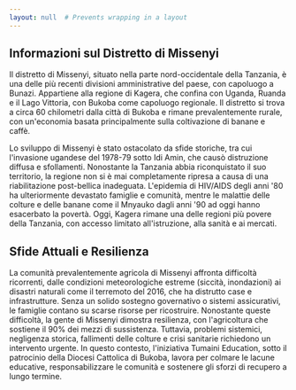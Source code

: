 ```yaml
---
layout: null  # Prevents wrapping in a layout
---
```

## Informazioni sul Distretto di Missenyi

Il distretto di Missenyi, situato nella parte nord-occidentale della Tanzania, è una delle più recenti divisioni amministrative del paese, con capoluogo a Bunazi. Appartiene alla regione di Kagera, che confina con Uganda, Ruanda e il Lago Vittoria, con Bukoba come capoluogo regionale. Il distretto si trova a circa 60 chilometri dalla città di Bukoba e rimane prevalentemente rurale, con un'economia basata principalmente sulla coltivazione di banane e caffè.

Lo sviluppo di Missenyi è stato ostacolato da sfide storiche, tra cui l'invasione ugandese del 1978-79 sotto Idi Amin, che causò distruzione diffusa e sfollamenti. Nonostante la Tanzania abbia riconquistato il suo territorio, la regione non si è mai completamente ripresa a causa di una riabilitazione post-bellica inadeguata. L'epidemia di HIV/AIDS degli anni '80 ha ulteriormente devastato famiglie e comunità, mentre le malattie delle colture e delle banane come il Mnyauko dagli anni '90 ad oggi hanno esacerbato la povertà. Oggi, Kagera rimane una delle regioni più povere della Tanzania, con accesso limitato all'istruzione, alla sanità e ai mercati.

## Sfide Attuali e Resilienza

La comunità prevalentemente agricola di Missenyi affronta difficoltà ricorrenti, dalle condizioni meteorologiche estreme (siccità, inondazioni) ai disastri naturali come il terremoto del 2016, che ha distrutto case e infrastrutture. Senza un solido sostegno governativo o sistemi assicurativi, le famiglie contano su scarse risorse per ricostruire. Nonostante queste difficoltà, la gente di Missenyi dimostra resilienza, con l'agricoltura che sostiene il 90% dei mezzi di sussistenza. Tuttavia, problemi sistemici, negligenza storica, fallimenti delle colture e crisi sanitarie richiedono un intervento urgente. In questo contesto, l'iniziativa Tumaini Education, sotto il patrocinio della Diocesi Cattolica di Bukoba, lavora per colmare le lacune educative, responsabilizzare le comunità e sostenere gli sforzi di recupero a lungo termine.